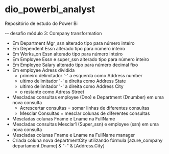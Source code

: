 # dio_powerbi_analyst

Repositório de estudo do Power Bi

-- desafio módulo 3: Company transformation

- Em Department Mgr_ssn alterado tipo para número inteiro 
- Em Dependent Essn alterado tipo para número inteiro 
- Em Works_on Essn alterado tipo para número inteiro 
- Em Employee Essn e super_ssn alterado tipo para número inteiro 
- Em Employee Salary alterado tipo para número decimal fixo
- Em employee Adress dividida
  - primeiro delimitador '-' a esquerda como Address number
  - ultimo delimitador '-' a direita como Address State
  - ultimo delimitador '-' a direita como Address City
  - o restante como Adress Street
- Mescladas consultas employee (Dno) e Department (Dnumber) em uma nova consulta
	- Acrescertar consultas = somar linhas de diferentes consultas
	- Mesclar Consultas = mesclar colunas de diferentes consultas
- Mescladas colunas Fname e Lname na FullName
- Mescladas consultas Mesclar1 (Super_ssn) e employee (ssn) em uma nova consulta
- Mescladas colunas Fname e Lname na FullName manager
- Criada coluna nova departmentCity utilizando fórmula
	[azure_company departament.Dname] & "-" & [Address.City]
